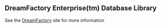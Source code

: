 ## DreamFactory Enterprise(tm) Database Library
See the [DreamFactory](https://www.dreamfactory.com/) site for more information
